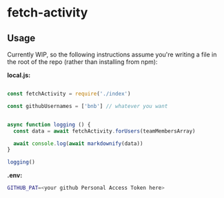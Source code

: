 # fetch-activity

## Usage

Currently WIP, so the following instructions assume you're writing a file in the root of the repo (rather than installing from npm):

**local.js:**

```js

const fetchActivity = require('./index')

const githubUsernames = ['bnb'] // whatever you want


async function logging () {
  const data = await fetchActivity.forUsers(teamMembersArray)

  await console.log(await markdownify(data))
}

logging()
```

**.env:**

```bash
GITHUB_PAT=<your github Personal Access Token here>
```
